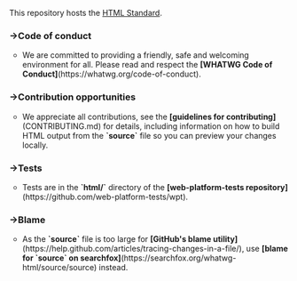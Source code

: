 This repository hosts the [HTML Standard](https://html.spec.whatwg.org/).

### ->Code of conduct

<ul type="circle"><li>We are committed to providing a friendly, safe and welcoming environment for all. Please read and respect the <b>[WHATWG Code of Conduct]</b>(https://whatwg.org/code-of-conduct).</li></ul>

### ->Contribution opportunities

<ul type="circle"><li>We appreciate all contributions, see the <b>[guidelines for contributing]</b>(CONTRIBUTING.md) for details, including information on how to build HTML output from the <b>`source`</b> file so you can preview your changes locally.</li></ul>

### ->Tests

<ul type="circle"><li>Tests are in the <b>`html/`</b> directory of the <b>[web-platform-tests repository]</b>(https://github.com/web-platform-tests/wpt).</li></ul>

### ->Blame

<ul type="circle"><li>As the <b>`source`</b> file is too large for <b>[GitHub's blame utility]</b>(https://help.github.com/articles/tracing-changes-in-a-file/), use <b>[blame for `source` on searchfox]</b>(https://searchfox.org/whatwg-html/source/source) instead.</li></ul>
